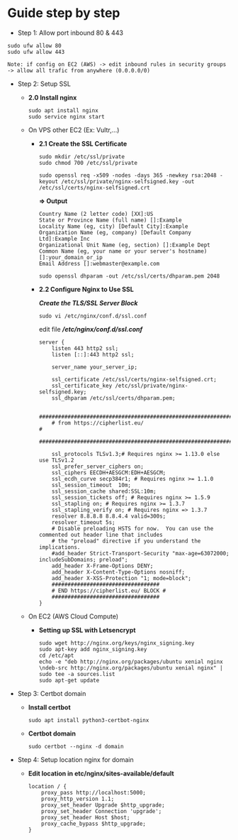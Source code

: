 # Guide step by step

- Step 1: Allow port inbound 80 & 443

```terminal
sudo ufw allow 80
sudo ufw allow 443
```

```text
Note: if config on EC2 (AWS) -> edit inbound rules in security groups -> allow all trafic from anywhere (0.0.0.0/0)
```

- Step 2: Setup SSL

    - **2.0 Install nginx**

        ```terminal
        sudo apt install nginx
        sudo service nginx start
        ```

    - On VPS other EC2 (Ex: Vultr,...)
        - **2.1 Create the SSL Certificate**

            ```terminal
            sudo mkdir /etc/ssl/private
            sudo chmod 700 /etc/ssl/private
            ```

            ```terminal
            sudo openssl req -x509 -nodes -days 365 -newkey rsa:2048 -keyout /etc/ssl/private/nginx-selfsigned.key -out /etc/ssl/certs/nginx-selfsigned.crt
            ```

            **=> Output**
            ```terminal
            Country Name (2 letter code) [XX]:US
            State or Province Name (full name) []:Example
            Locality Name (eg, city) [Default City]:Example 
            Organization Name (eg, company) [Default Company Ltd]:Example Inc
            Organizational Unit Name (eg, section) []:Example Dept
            Common Name (eg, your name or your server's hostname) []:your_domain_or_ip
            Email Address []:webmaster@example.com
            ```

            ```terminal
            sudo openssl dhparam -out /etc/ssl/certs/dhparam.pem 2048
            ```
    
        - **2.2 Configure Nginx to Use SSL**

            ***Create the TLS/SSL Server Block***
            ```terminal
            sudo vi /etc/nginx/conf.d/ssl.conf
            ```
            
            edit file ***/etc/nginx/conf.d/ssl.conf***
            ```shell
            server {
                listen 443 http2 ssl;
                listen [::]:443 http2 ssl;

                server_name your_server_ip;

                ssl_certificate /etc/ssl/certs/nginx-selfsigned.crt;
                ssl_certificate_key /etc/ssl/private/nginx-selfsigned.key;
                ssl_dhparam /etc/ssl/certs/dhparam.pem;

                ########################################################################
                # from https://cipherlist.eu/                                            #
                ########################################################################
                
                ssl_protocols TLSv1.3;# Requires nginx >= 1.13.0 else use TLSv1.2
                ssl_prefer_server_ciphers on;
                ssl_ciphers EECDH+AESGCM:EDH+AESGCM;
                ssl_ecdh_curve secp384r1; # Requires nginx >= 1.1.0
                ssl_session_timeout  10m;
                ssl_session_cache shared:SSL:10m;
                ssl_session_tickets off; # Requires nginx >= 1.5.9
                ssl_stapling on; # Requires nginx >= 1.3.7
                ssl_stapling_verify on; # Requires nginx => 1.3.7
                resolver 8.8.8.8 8.8.4.4 valid=300s;
                resolver_timeout 5s;
                # Disable preloading HSTS for now.  You can use the commented out header line that includes
                # the "preload" directive if you understand the implications.
                #add_header Strict-Transport-Security "max-age=63072000; includeSubDomains; preload";
                add_header X-Frame-Options DENY;
                add_header X-Content-Type-Options nosniff;
                add_header X-XSS-Protection "1; mode=block";
                ##################################
                # END https://cipherlist.eu/ BLOCK #
                ##################################
            }
            ```

    - On EC2 (AWS Cloud Compute)
        - **Setting up SSL with Letsencrypt**

            ```terminal
            sudo wget http://nginx.org/keys/nginx_signing.key
            sudo apt-key add nginx_signing.key
            cd /etc/apt
            echo -e "deb http://nginx.org/packages/ubuntu xenial nginx \ndeb-src http://nginx.org/packages/ubuntu xenial nginx" | sudo tee -a sources.list
            sudo apt-get update
            ```

- Step 3: Certbot domain

    - **Install certbot**

        ```terminal
        sudo apt install python3-certbot-nginx
        ```

    - **Certbot domain**

        ```terminal
        sudo certbot --nginx -d domain
        ```

- Step 4: Setup location nginx for domain

    - **Edit location in etc/nginx/sites-available/default**

        ```shell
        location / {
            proxy_pass http://localhost:5000;
            proxy_http_version 1.1;
            proxy_set_header Upgrade $http_upgrade;
            proxy_set_header Connection 'upgrade';
            proxy_set_header Host $host;
            proxy_cache_bypass $http_upgrade;
        }
        ```

    